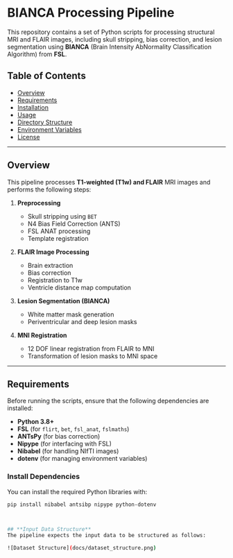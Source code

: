 # **BIANCA Processing Pipeline**

This repository contains a set of Python scripts for processing structural MRI and FLAIR images, including skull stripping, bias correction, and lesion segmentation using **BIANCA** (Brain Intensity AbNormality Classification Algorithm) from **FSL**.

## **Table of Contents**
- [Overview](#overview)
- [Requirements](#requirements)
- [Installation](#installation)
- [Usage](#usage)
- [Directory Structure](#directory-structure)
- [Environment Variables](#environment-variables)
- [License](#license)

---

## **Overview**
This pipeline processes **T1-weighted (T1w) and FLAIR** MRI images and performs the following steps:

1. **Preprocessing**  
   - Skull stripping using `BET`
   - N4 Bias Field Correction (ANTS)
   - FSL ANAT processing
   - Template registration

2. **FLAIR Image Processing**  
   - Brain extraction
   - Bias correction
   - Registration to T1w
   - Ventricle distance map computation

3. **Lesion Segmentation (BIANCA)**  
   - White matter mask generation
   - Periventricular and deep lesion masks

4. **MNI Registration**
   - 12 DOF linear registration from FLAIR to MNI
   - Transformation of lesion masks to MNI space

---

## **Requirements**
Before running the scripts, ensure that the following dependencies are installed:

- **Python 3.8+**
- **FSL** (for `flirt`, `bet`, `fsl_anat`, `fslmaths`)
- **ANTsPy** (for bias correction)
- **Nipype** (for interfacing with FSL)
- **Nibabel** (for handling NIfTI images)
- **dotenv** (for managing environment variables)

### **Install Dependencies**
You can install the required Python libraries with:

```sh
pip install nibabel antsibp nipype python-dotenv



## **Input Data Structure**
The pipeline expects the input data to be structured as follows:

![Dataset Structure](docs/dataset_structure.png)
